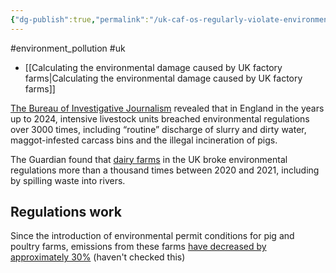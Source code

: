 ```yaml
---
{"dg-publish":true,"permalink":"/uk-caf-os-regularly-violate-environmental-regulations/","tags":["#environment_pollution","#uk"],"created":"2024-08-05T13:08:51.400+01:00","updated":"2025-10-23T08:10:55.595+01:00"}
---
```


#environment_pollution #uk 

- [[Calculating the environmental damage caused by UK factory farms\|Calculating the environmental damage caused by UK factory farms]]

[The Bureau of Investigative Journalism](https://www.thebureauinvestigates.com/stories/2024-04-29/fields-of-filth-factory-farms-committing-thousands-of-environmental-breaches/) revealed that in England in the years up to 2024, intensive livestock units breached environmental regulations over 3000 times, including “routine” discharge of slurry and dirty water, maggot-infested carcass bins and the illegal incineration of pigs.

The Guardian found that [dairy farms](https://www.theguardian.com/environment/2024/apr/19/most-uk-dairy-farms-ignoring-pollution-rules-as-manure-spews-into-rivers) in the UK broke environmental regulations more than a thousand times between 2020 and 2021, including by spilling waste into rivers.

## Regulations work
Since the introduction of environmental permit conditions for pig and poultry farms, emissions from these farms [have decreased by approximately 30%](https://assets.publishing.service.gov.uk/media/64a6d9c1c531eb000c64fffa/environmental-improvement-plan-2023.pdf) (haven't checked this)